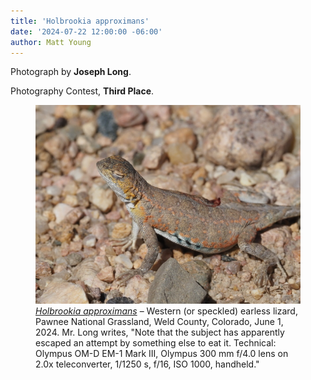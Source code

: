 ```yaml
---
title: 'Holbrookia approximans'
date: '2024-07-22 12:00:00 -06:00'
author: Matt Young
---
```

Photograph by <strong>Joseph Long</strong>.

Photography Contest, <strong>Third Place</strong>.

<figure>
<img src="/uploads/2024/Long_Holbrookia_approximans.jpg" alt="Western earless lizard"/>
<figcaption><a href="https://en.wikipedia.org/wiki/Holbrookia_approximans"><i>Holbrookia approximans</i></a> – Western (or speckled) earless lizard, Pawnee National Grassland, Weld County, Colorado, June 1, 2024. Mr. Long writes, "Note that the subject has apparently escaped an attempt by something else to eat it.  Technical: Olympus OM-D EM-1 Mark III, Olympus 300 mm f/4.0 lens on 2.0x teleconverter, 1/1250 s, f/16, ISO 1000, handheld."
</figcaption>
